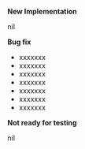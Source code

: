 **New Implementation**

nil

**Bug fix**
* xxxxxxx
* xxxxxxx
* xxxxxxx
* xxxxxxx
* xxxxxxx
* xxxxxxx
* xxxxxxx

**Not ready for testing**

nil
